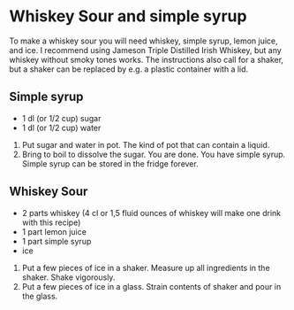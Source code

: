 # Whiskey Sour and simple syrup
To make a whiskey sour you will need whiskey, simple syrup, lemon juice, and ice.
I recommend using Jameson Triple Distilled Irish Whiskey, but any whiskey without
smoky tones works. The instructions also call for a shaker, but a shaker can be
replaced by e.g. a plastic container with a lid.

## Simple syrup

* 1 dl (or 1/2 cup) sugar
* 1 dl (or 1/2 cup) water

1. Put sugar and water in pot. The kind of pot that can contain a liquid.
2. Bring to boil to dissolve the sugar.
You are done. You have simple syrup. Simple syrup can be stored in the fridge forever.

## Whiskey Sour
* 2 parts whiskey (4 cl or 1,5 fluid ounces of whiskey will make one drink with this recipe)
* 1 part lemon juice
* 1 part simple syrup
* ice

1. Put a few pieces of ice in a shaker. Measure up all ingredients in the shaker. Shake vigorously.
2. Put a few pieces of ice in a glass. Strain contents of shaker and pour in the glass.
